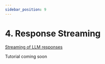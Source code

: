 ```yaml
---
sidebar_position: 9
---
```


# 4. Response Streaming

[Streaming of LLM responses](https://github.com/langchain4j/langchain4j-examples/blob/main/other-examples/src/main/java/StreamingExamples.java)

Tutorial coming soon